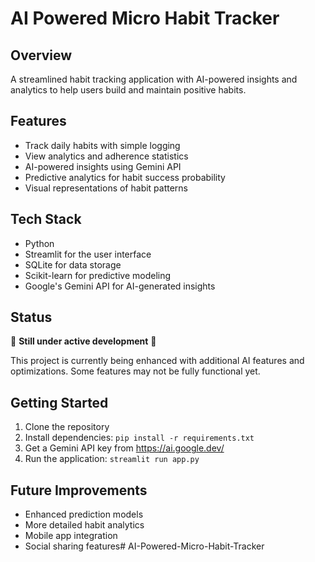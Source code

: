 # AI Powered Micro Habit Tracker
## Overview
A streamlined habit tracking application with AI-powered insights and analytics to help users build and maintain positive habits.

## Features
- Track daily habits with simple logging
- View analytics and adherence statistics
- AI-powered insights using Gemini API
- Predictive analytics for habit success probability
- Visual representations of habit patterns

## Tech Stack
- Python
- Streamlit for the user interface
- SQLite for data storage
- Scikit-learn for predictive modeling
- Google's Gemini API for AI-generated insights

## Status
🚧 **Still under active development** 🚧

This project is currently being enhanced with additional AI features and optimizations. Some features may not be fully functional yet.

## Getting Started
1. Clone the repository
2. Install dependencies: `pip install -r requirements.txt`
3. Get a Gemini API key from https://ai.google.dev/
4. Run the application: `streamlit run app.py`

## Future Improvements
- Enhanced prediction models
- More detailed habit analytics
- Mobile app integration
- Social sharing features# AI-Powered-Micro-Habit-Tracker
